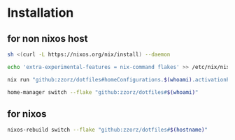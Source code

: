 # Installation
## for non nixos host
``` bash
sh <(curl -L https://nixos.org/nix/install) --daemon
```
``` bash
echo 'extra-experimental-features = nix-command flakes' >> /etc/nix/nix.conf
```
``` bash
nix run "github:zzorz/dotfiles#homeConfigurations.$(whoami).activationPackage"
```
``` bash
home-manager switch --flake "github:zzorz/dotfiles#$(whoami)"
```
## for nixos
``` bash
nixos-rebuild switch --flake "github:zzorz/dotfiles#$(hostname)"
```
